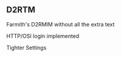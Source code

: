 ## D2RTM

Farmith's D2RMIM without all the extra text
 
HTTP/OSI login implemented

Tighter Settings
